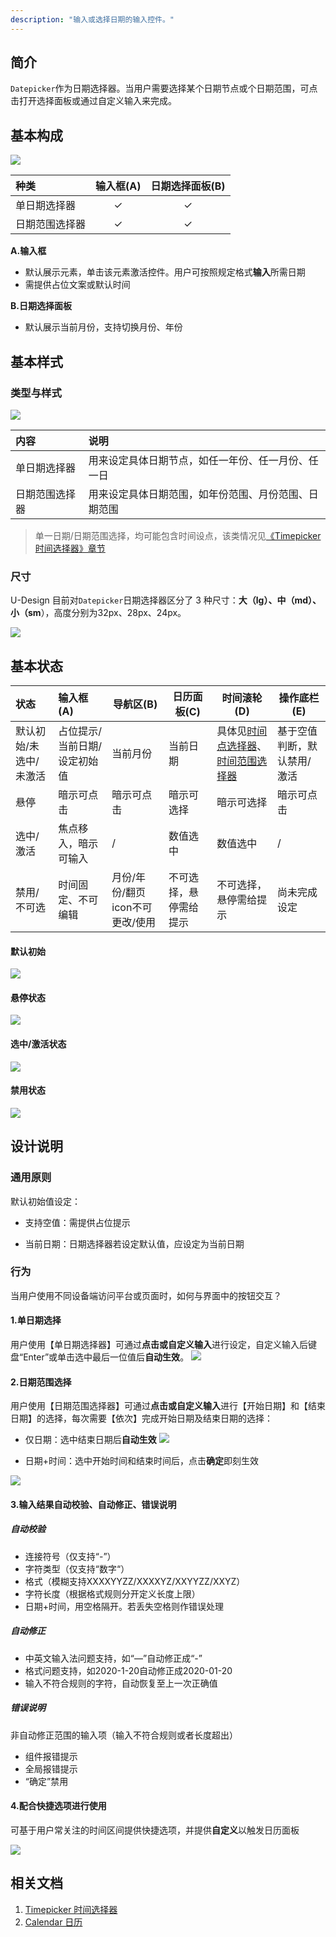 ```yaml
---
description: "输入或选择日期的输入控件。"
---
```


## 简介

`Datepicker`作为日期选择器。当用户需要选择某个日期节点或个日期范围，可点击打开选择面板或通过自定义输入来完成。

## 基本构成

![](https://www-s.ucloud.cn/2022/08/26a0b0f51b495e0b942426c73430ff8a_1660731394690.png)

| 种类           | 输入框(A) | 日期选择面板(B) |
| :------------- | :-------: | :-------------: |
| 单日期选择器   |     ✓     |        ✓        |
| 日期范围选择器 |     ✓     |        ✓        |

**A.输入框**

- 默认展示元素，单击该元素激活控件。用户可按照规定格式**输入**所需日期
- 需提供占位文案或默认时间

**B.日期选择面板**

- 默认展示当前月份，支持切换月份、年份




## 基本样式

### 类型与样式

![](https://www-s.ucloud.cn/2022/08/fee76b4f7d4de2dfe0ef6d60646dafac_1660731394695.png)

| 内容  | 说明                 |
| :---- | :------------------- |
| 单日期选择器 | 用来设定具体日期节点，如任一年份、任一月份、任一日 |
| 日期范围选择器 | 用来设定具体日期范围，如年份范围、月份范围、日期范围 |
> 单一日期/日期范围选择，均可能包含时间设点，该类情况见[《Timepicker 时间选择器》章节](https://udesign.ucloud.cn/component/Timepicker/)

### 尺寸

U-Design 目前对`Datepicker`日期选择器区分了 3 种尺寸：**大（lg）、中（md）、小（sm**），高度分别为32px、28px、24px。

![](https://www-s.ucloud.cn/2022/08/216cb7f138949c4601fb9c22dedbb587_1660731394698.png)

## 基本状态

| 状态                   | 输入框(A)                    | 导航区(B)                       | 日历面板(C)            | 时间滚轮(D)                                | 操作底栏(E)                 |
| :--------------------- | :--------------------------- | ------------------------------- | ---------------------- | ------------------------------------------ | --------------------------- |
| 默认初始/未选中/未激活 | 占位提示/当前日期/设定初始值 | 当前月份                        | 当前日期               | 具体见[时间点选择器]()、[时间范围选择器]() | 基于空值判断，默认禁用/激活 |
| 悬停                   | 暗示可点击                   | 暗示可点击                      | 暗示可选择             | 暗示可选择                                 | 暗示可点击                  |
| 选中/激活              | 焦点移入，暗示可输入         | /                               | 数值选中               | 数值选中                                   | /                           |
| 禁用/不可选            | 时间固定、不可编辑           | 月份/年份/翻页icon不可更改/使用 | 不可选择，悬停需给提示 | 不可选择，悬停需给提示                     | 尚未完成设定                |

#### 默认初始

![](https://www-s.ucloud.cn/2022/08/cb85825ebc70e5d74df8425c030a1e7e_1660731394701.png)

#### 悬停状态

![](https://www-s.ucloud.cn/2022/08/baf2fe65887c5a2ff1b0ecefbba171f1_1660731394703.png)

#### 选中/激活状态

![](https://www-s.ucloud.cn/2022/08/6d11b8a6e106e44cb55b6b43dfc2c1fa_1660731453565.png)

#### 禁用状态

![](https://www-s.ucloud.cn/2022/08/01e3061a731c6fd04a157a526db36e50_1660731453568.png)

## 设计说明

### 通用原则

默认初始值设定：

- 支持空值：需提供占位提示

- 当前日期：日期选择器若设定默认值，应设定为当前日期

  


### 行为

当用户使用不同设备端访问平台或页面时，如何与界面中的按钮交互？



#### 1.单日期选择

用户使用【单日期选择器】可通过**点击或自定义输入**进行设定，自定义输入后键盘“Enter”或单击选中最后一位值后**自动生效**。
![](https://www-s.ucloud.cn/2022/08/a09335d25dc8a9c78172f5ffef5cf048_1660731453575.png)




#### 2.日期范围选择

用户使用【日期范围选择器】可通过**点击或自定义输入**进行【开始日期】和【结束日期】的选择，每次需要【依次】完成开始日期及结束日期的选择：

- 仅日期：选中结束日期后**自动生效**
![](https://www-s.ucloud.cn/2022/08/98967e26da19c53d436123d329b48b23_1660731453582.png)

- 日期+时间：选中开始时间和结束时间后，点击**确定**即刻生效

![](https://www-s.ucloud.cn/2022/08/b06977f71e3fca68d27b5549c817d7de_1660731453584.png)

#### 3.输入结果自动校验、自动修正、错误说明

##### 自动校验

- 连接符号（仅支持“-”）
- 字符类型（仅支持“数字“）
- 格式（模糊支持XXXXYYZZ/XXXXYZ/XXYYZZ/XXYZ）
- 字符长度（根据格式规则分开定义长度上限）
- 日期+时间，用空格隔开。若丢失空格则作错误处理

##### 自动修正

- 中英文输入法问题支持，如“—”自动修正成“-”
- 格式问题支持，如2020-1-20自动修正成2020-01-20
- 输入不符合规则的字符，自动恢复至上一次正确值

##### 错误说明

非自动修正范围的输入项（输入不符合规则或者长度超出）

- 组件报错提示
- 全局报错提示
- “确定”禁用

#### 4.配合**快捷选项**进行使用

可基于用户常关注的时间区间提供快捷选项，并提供**自定义**以触发日历面板

![](https://www-s.ucloud.cn/2022/08/9c323a2d8ceef96b1c47568c7b2a53aa_1660731501701.png)




<!--

## 主题

| 内容 | 值           | 默认值  |
| :--- | :----------- | :------ |
| icon | icon/nothing | nothing |
| icon | icon/nothing | nothing |

-->

## 相关文档

1. [Timepicker 时间选择器](/component/Timepicker/)
2. [Calendar 日历](/component/Calendar/)

